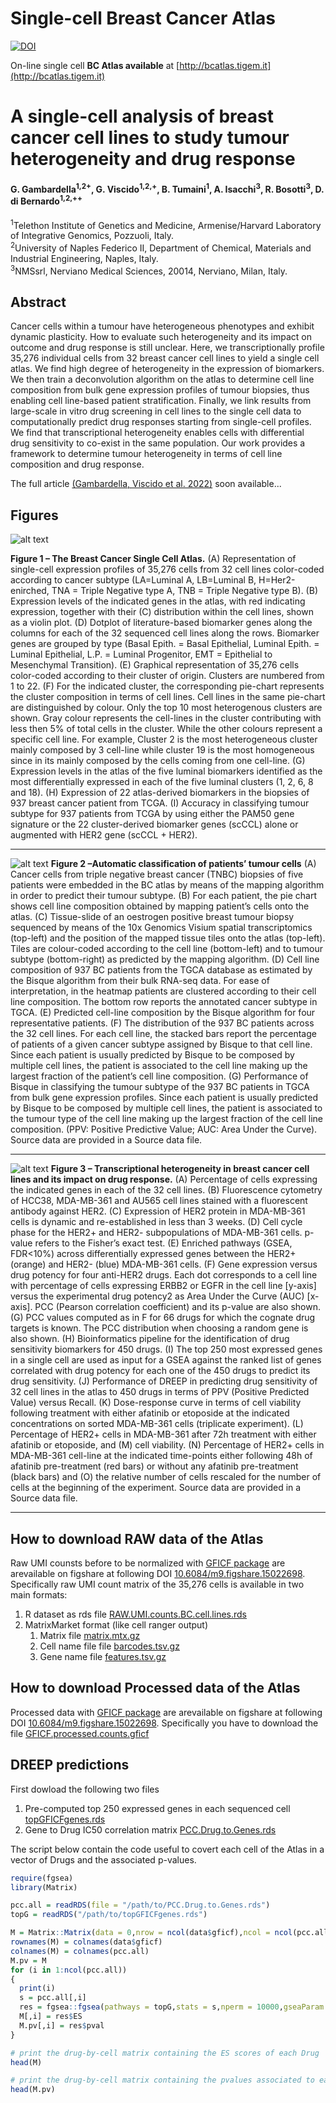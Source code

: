 # Single-cell Breast Cancer Atlas
[![DOI](https://zenodo.org/badge/362182268.svg)](https://zenodo.org/badge/latestdoi/362182268)

On-line single cell <b>BC Atlas available</b> at [http://bcatlas.tigem.it](http://bcatlas.tigem.it)

# A single-cell analysis of breast cancer cell lines to study tumour heterogeneity and drug response
#### G. Gambardella<sup>1,2+</sup>, G. Viscido<sup>1,2,+</sup>, B. Tumaini<sup>1</sup>, A. Isacchi<sup>3</sup>, R. Bosotti<sup>3</sup>, D. di Bernardo<sup>1,2,++</sup>

<sup>1</sup>Telethon Institute of Genetics and Medicine, Armenise/Harvard Laboratory of Integrative Genomics, Pozzuoli, Italy.  
<sup>2</sup>University of Naples Federico II, Department of Chemical, Materials and Industrial Engineering, Naples, Italy.  
<sup>3</sup>NMSsrl, Nerviano Medical Sciences, 20014, Nerviano, Milan, Italy.

## Abstract
Cancer cells within a tumour have heterogeneous phenotypes and exhibit dynamic plasticity. How to evaluate such heterogeneity and its impact on outcome and drug response is still unclear. Here, we transcriptionally profile 35,276 individual cells from 32 breast cancer cell lines to yield a single cell atlas. We find high degree of heterogeneity in the expression of biomarkers. We then train a deconvolution algorithm on the atlas to determine cell line composition from bulk gene expression profiles of tumour biopsies, thus enabling cell line-based patient stratification. Finally, we link results from large-scale in vitro drug screening in cell lines to the single cell data to computationally predict drug responses starting from single-cell profiles. We find that transcriptional heterogeneity enables cells with differential drug sensitivity to co-exist in the same population. Our work provides a framework to determine tumour heterogeneity in terms of cell line composition and drug response.

The full article [(Gambardella, Viscido et al. 2022)](https://) soon available...

## Figures

![alt text](https://github.com/dibbelab/singlecell_bcatlas/blob/main/figures/Figure_01.png?raw=true)

<b>Figure 1 – The Breast Cancer Single Cell Atlas.</b> (A) Representation of single-cell expression profiles of 35,276 cells from 32 cell lines color-coded according to cancer subtype (LA=Luminal A, LB=Luminal B, H=Her2-enirched, TNA = Triple Negative type A, TNB = Triple Negative type B). (B) Expression levels of the indicated genes in the atlas, with red indicating expression, together with their (C) distribution within the cell lines, shown as a violin plot. (D) Dotplot of literature-based biomarker genes along the columns for each of the 32 sequenced cell lines along the rows. Biomarker genes are grouped by type (Basal Epith. = Basal Epithelial, Luminal Epith. = Luminal Epithelial, L.P. = Luminal Progenitor, EMT = Epithelial to Mesenchymal Transition). (E) Graphical representation of 35,276 cells color-coded according to their cluster of origin. Clusters are numbered from 1 to 22. (F) For the indicated cluster, the corresponding pie-chart represents the cluster composition in terms of cell lines. Cell lines in the same pie-chart are distinguished by colour. Only the top 10 most heterogenous clusters are shown. Gray colour represents the cell-lines in the cluster contributing with less then 5% of total cells in the cluster. While the other colours represent a specific cell line. For example, Cluster 2 is the most heterogeneous cluster mainly composed by 3 cell-line while cluster 19 is the most homogeneous since in its mainly composed by the cells coming from one cell-line. (G) Expression levels in the atlas of the five luminal biomarkers identified as the most differentially expressed in each of the five luminal clusters (1, 2, 6, 8 and 18). (H) Expression of 22 atlas-derived biomarkers in the biopsies of 937 breast cancer patient from TCGA. (I) Accuracy in classifying tumour subtype for 937 patients from TCGA by using either the PAM50 gene signature or the 22 cluster-derived  biomarker genes (scCCL) alone or augmented with HER2 gene (scCCL + HER2).
<hr/>

![alt text](https://github.com/dibbelab/singlecell_bcatlas/blob/main/figures/Figure_02.png?raw=true)
<b>Figure 2 –Automatic classification of patients’ tumour cells</b> (A) Cancer cells from triple negative breast cancer (TNBC) biopsies of five patients were embedded in the BC atlas by means of the mapping algorithm in order to predict their tumour subtype. (B) For each patient, the pie chart shows  cell line composition obtained by mapping patient’s cells onto the atlas. (C) Tissue-slide of an oestrogen positive breast tumour biopsy sequenced by means of the 10x Genomics Visium spatial transcriptomics (top-left) and the position of the mapped tissue tiles onto the atlas (top-left). Tiles are colour-coded according to the cell line (bottom-left) and to tumour subtype (bottom-right) as predicted by the mapping algorithm. (D) Cell line composition of 937 BC patients from the TGCA database as estimated by the Bisque algorithm from their bulk RNA-seq data. For ease of interpretation, in the heatmap patients are clustered according to their cell line composition. The bottom row reports the annotated cancer subtype in TGCA. (E) Predicted cell-line composition by the Bisque algorithm for four representative patients. (F) The distribution of the 937 BC patients across the 32 cell lines. For each cell line, the stacked  bars report the percentage of patients of a given cancer subtype assigned by Bisque to that cell line. Since each patient is usually predicted by Bisque to be composed by multiple cell lines, the patient is associated to the cell line making up  the largest fraction  of the patient’s cell line composition. (G) Performance of Bisque in classifying the tumour subtype of the 937 BC patients in TGCA from bulk gene expression profiles. Since each patient is usually predicted by Bisque to be composed by multiple cell lines, the patient is associated to the tumour type of the cell line making up  the largest fraction  of the cell line composition. (PPV: Positive Predictive Value; AUC: Area Under the Curve). Source data are provided in a Source data file.
<hr/>

![alt text](https://github.com/dibbelab/singlecell_bcatlas/blob/main/figures/Figure_03.png?raw=true)
<b>Figure 3 – Transcriptional heterogeneity in breast cancer cell lines and its impact on drug response.</b> (A) Percentage of cells expressing the indicated genes in each of the 32 cell lines. (B) Fluorescence cytometry of HCC38, MDA-MB-361 and AU565 cell lines stained with a fluorescent antibody against HER2. (C) Expression of HER2 protein in MDA-MB-361  cells is dynamic and re-established in less than 3 weeks. (D) Cell cycle phase for the HER2+ and HER2- subpopulations of MDA-MB-361  cells. p-value refers to the Fisher’s exact test. (E) Enriched pathways (GSEA, FDR<10%) across differentially expressed genes between the HER2+ (orange) and HER2- (blue) MDA-MB-361 cells. (F) Gene expression versus drug potency for four anti-HER2 drugs. Each dot corresponds to a cell line with percentage of cells expressing ERBB2 or EGFR in the cell line [y-axis] versus the experimental drug potency2 as Area Under the Curve (AUC) [x-axis]. PCC (Pearson correlation coefficient) and its p-value are also shown. (G) PCC values  computed as in F for 66 drugs for which the cognate drug targets is known. The  PCC distribution when choosing a random gene is also shown. (H) Bioinformatics pipeline for the identification of drug sensitivity biomarkers for 450 drugs. (I) The top 250 most expressed genes in  a single cell are used as input for a GSEA against the ranked list of genes correlated with drug potency for each one of the 450 drugs to predict its drug sensitivity. (J) Performance of DREEP in predicting drug sensitivity of 32 cell lines in the atlas to 450 drugs in terms of PPV (Positive Predicted Value) versus Recall. (K) Dose-response curve in terms of cell viability following treatment with either afatinib or etoposide at the indicated concentrations on sorted MDA-MB-361  cells (triplicate experiment). (L) Percentage of HER2+ cells in MDA-MB-361  after 72h treatment with either afatinib or etoposide, and (M) cell viability. (N) Percentage of HER2+ cells in MDA-MB-361 cell-line at the indicated time-points either following 48h of afatinib pre-treatment (red bars) or without any afatinib pre-treatment (black bars) and (O) the relative number of cells rescaled for the number of cells at the beginning of the experiment. Source data are provided in a Source data file.
<hr/>

## How to download RAW data of the Atlas
Raw UMI counsts before to be normalized with [GFICF package](https://github.com/dibbelab/gficf) are arevailable on figshare at following DOI [10.6084/m9.figshare.15022698](https://figshare.com/articles/dataset/Single_Cell_Breast_Cancer_cell-line_Atlas/15022698). Specifically raw UMI count matrix of the 35,276 cells is available in two main formats:
1. R dataset as rds file [RAW.UMI.counts.BC.cell.lines.rds](https://figshare.com/ndownloader/files/28893384)
2. MatrixMarket format (like cell ranger output)
    1. Matrix file [matrix.mtx.gz](https://figshare.com/ndownloader/files/30469062)
    2. Cell name file file [barcodes.tsv.gz](https://figshare.com/ndownloader/files/30469065)
    3. Gene name file [features.tsv.gz](https://figshare.com/ndownloader/files/30469065)
  
## How to download Processed data of the Atlas
Processed data with [GFICF package](https://github.com/dibbelab/gficf) are arevailable on figshare at following DOI [10.6084/m9.figshare.15022698](https://figshare.com/articles/dataset/Single_Cell_Breast_Cancer_cell-line_Atlas/15022698). Specifically you have to download the file [GFICF.processed.counts.gficf](https://figshare.com/ndownloader/files/33943715)


## DREEP predictions
First dowload the following two files
1. Pre-computed top 250 expressed genes in each sequenced cell [topGFICFgenes.rds](https://www.dropbox.com/s/0oucq3dpc7zig30/topGFICFgenes.rds?dl=0)
2. Gene to Drug IC50 correlation matrix [PCC.Drug.to.Genes.rds](https://www.dropbox.com/s/b4ukgwzb36mzx2b/PCC.Drug.to.Genes.rds?dl=0)

The script below contain the code useful to covert each cell of the Atlas in a vector of Drugs and the associated p-values.

```R
require(fgsea)
library(Matrix)

pcc.all = readRDS(file = "/path/to/PCC.Drug.to.Genes.rds")
topG = readRDS("/path/to/topGFICFgenes.rds")

M = Matrix::Matrix(data = 0,nrow = ncol(data$gficf),ncol = ncol(pcc.all))
rownames(M) = colnames(data$gficf)
colnames(M) = colnames(pcc.all)
M.pv = M
for (i in 1:ncol(pcc.all))
{
  print(i)
  s = pcc.all[,i]
  res = fgsea::fgsea(pathways = topG,stats = s,nperm = 10000,gseaParam = 0,nproc = 6)
  M[,i] = res$ES
  M.pv[,i] = res$pval
}

# print the drug-by-cell matrix containing the ES scores of each Drug
head(M)

# print the drug-by-cell matrix containing the pvalues associated to each ES score in M
head(M.pv)

```
